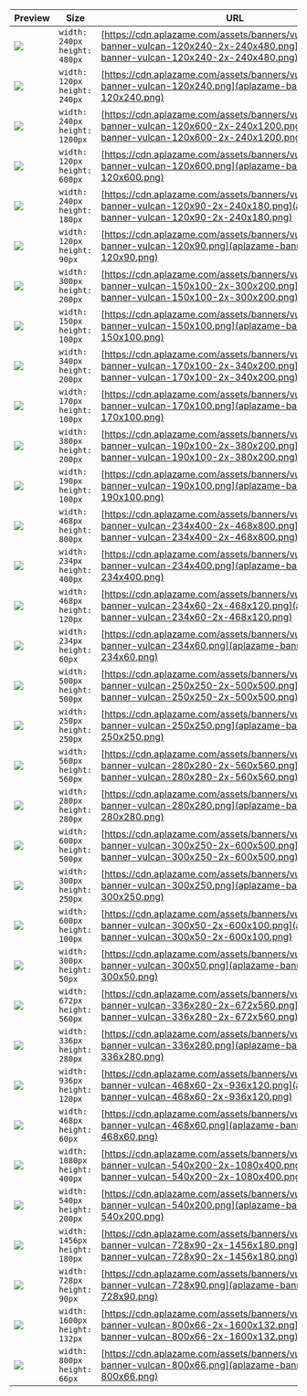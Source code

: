 
Preview | Size | URL
------- | ---- | ---
[![](aplazame-banner-vulcan-120x240-2x-240x480.png)](aplazame-banner-vulcan-120x240-2x-240x480.png) | `width: 240px`<br>`height: 480px` | [https://cdn.aplazame.com/assets/banners/vulcan/aplazame-banner-vulcan-120x240-2x-240x480.png](aplazame-banner-vulcan-120x240-2x-240x480.png)
[![](aplazame-banner-vulcan-120x240.png)](aplazame-banner-vulcan-120x240.png) | `width: 120px`<br>`height: 240px` | [https://cdn.aplazame.com/assets/banners/vulcan/aplazame-banner-vulcan-120x240.png](aplazame-banner-vulcan-120x240.png)
[![](aplazame-banner-vulcan-120x600-2x-240x1200.png)](aplazame-banner-vulcan-120x600-2x-240x1200.png) | `width: 240px`<br>`height: 1200px` | [https://cdn.aplazame.com/assets/banners/vulcan/aplazame-banner-vulcan-120x600-2x-240x1200.png](aplazame-banner-vulcan-120x600-2x-240x1200.png)
[![](aplazame-banner-vulcan-120x600.png)](aplazame-banner-vulcan-120x600.png) | `width: 120px`<br>`height: 600px` | [https://cdn.aplazame.com/assets/banners/vulcan/aplazame-banner-vulcan-120x600.png](aplazame-banner-vulcan-120x600.png)
[![](aplazame-banner-vulcan-120x90-2x-240x180.png)](aplazame-banner-vulcan-120x90-2x-240x180.png) | `width: 240px`<br>`height: 180px` | [https://cdn.aplazame.com/assets/banners/vulcan/aplazame-banner-vulcan-120x90-2x-240x180.png](aplazame-banner-vulcan-120x90-2x-240x180.png)
[![](aplazame-banner-vulcan-120x90.png)](aplazame-banner-vulcan-120x90.png) | `width: 120px`<br>`height: 90px` | [https://cdn.aplazame.com/assets/banners/vulcan/aplazame-banner-vulcan-120x90.png](aplazame-banner-vulcan-120x90.png)
[![](aplazame-banner-vulcan-150x100-2x-300x200.png)](aplazame-banner-vulcan-150x100-2x-300x200.png) | `width: 300px`<br>`height: 200px` | [https://cdn.aplazame.com/assets/banners/vulcan/aplazame-banner-vulcan-150x100-2x-300x200.png](aplazame-banner-vulcan-150x100-2x-300x200.png)
[![](aplazame-banner-vulcan-150x100.png)](aplazame-banner-vulcan-150x100.png) | `width: 150px`<br>`height: 100px` | [https://cdn.aplazame.com/assets/banners/vulcan/aplazame-banner-vulcan-150x100.png](aplazame-banner-vulcan-150x100.png)
[![](aplazame-banner-vulcan-170x100-2x-340x200.png)](aplazame-banner-vulcan-170x100-2x-340x200.png) | `width: 340px`<br>`height: 200px` | [https://cdn.aplazame.com/assets/banners/vulcan/aplazame-banner-vulcan-170x100-2x-340x200.png](aplazame-banner-vulcan-170x100-2x-340x200.png)
[![](aplazame-banner-vulcan-170x100.png)](aplazame-banner-vulcan-170x100.png) | `width: 170px`<br>`height: 100px` | [https://cdn.aplazame.com/assets/banners/vulcan/aplazame-banner-vulcan-170x100.png](aplazame-banner-vulcan-170x100.png)
[![](aplazame-banner-vulcan-190x100-2x-380x200.png)](aplazame-banner-vulcan-190x100-2x-380x200.png) | `width: 380px`<br>`height: 200px` | [https://cdn.aplazame.com/assets/banners/vulcan/aplazame-banner-vulcan-190x100-2x-380x200.png](aplazame-banner-vulcan-190x100-2x-380x200.png)
[![](aplazame-banner-vulcan-190x100.png)](aplazame-banner-vulcan-190x100.png) | `width: 190px`<br>`height: 100px` | [https://cdn.aplazame.com/assets/banners/vulcan/aplazame-banner-vulcan-190x100.png](aplazame-banner-vulcan-190x100.png)
[![](aplazame-banner-vulcan-234x400-2x-468x800.png)](aplazame-banner-vulcan-234x400-2x-468x800.png) | `width: 468px`<br>`height: 800px` | [https://cdn.aplazame.com/assets/banners/vulcan/aplazame-banner-vulcan-234x400-2x-468x800.png](aplazame-banner-vulcan-234x400-2x-468x800.png)
[![](aplazame-banner-vulcan-234x400.png)](aplazame-banner-vulcan-234x400.png) | `width: 234px`<br>`height: 400px` | [https://cdn.aplazame.com/assets/banners/vulcan/aplazame-banner-vulcan-234x400.png](aplazame-banner-vulcan-234x400.png)
[![](aplazame-banner-vulcan-234x60-2x-468x120.png)](aplazame-banner-vulcan-234x60-2x-468x120.png) | `width: 468px`<br>`height: 120px` | [https://cdn.aplazame.com/assets/banners/vulcan/aplazame-banner-vulcan-234x60-2x-468x120.png](aplazame-banner-vulcan-234x60-2x-468x120.png)
[![](aplazame-banner-vulcan-234x60.png)](aplazame-banner-vulcan-234x60.png) | `width: 234px`<br>`height: 60px` | [https://cdn.aplazame.com/assets/banners/vulcan/aplazame-banner-vulcan-234x60.png](aplazame-banner-vulcan-234x60.png)
[![](aplazame-banner-vulcan-250x250-2x-500x500.png)](aplazame-banner-vulcan-250x250-2x-500x500.png) | `width: 500px`<br>`height: 500px` | [https://cdn.aplazame.com/assets/banners/vulcan/aplazame-banner-vulcan-250x250-2x-500x500.png](aplazame-banner-vulcan-250x250-2x-500x500.png)
[![](aplazame-banner-vulcan-250x250.png)](aplazame-banner-vulcan-250x250.png) | `width: 250px`<br>`height: 250px` | [https://cdn.aplazame.com/assets/banners/vulcan/aplazame-banner-vulcan-250x250.png](aplazame-banner-vulcan-250x250.png)
[![](aplazame-banner-vulcan-280x280-2x-560x560.png)](aplazame-banner-vulcan-280x280-2x-560x560.png) | `width: 560px`<br>`height: 560px` | [https://cdn.aplazame.com/assets/banners/vulcan/aplazame-banner-vulcan-280x280-2x-560x560.png](aplazame-banner-vulcan-280x280-2x-560x560.png)
[![](aplazame-banner-vulcan-280x280.png)](aplazame-banner-vulcan-280x280.png) | `width: 280px`<br>`height: 280px` | [https://cdn.aplazame.com/assets/banners/vulcan/aplazame-banner-vulcan-280x280.png](aplazame-banner-vulcan-280x280.png)
[![](aplazame-banner-vulcan-300x250-2x-600x500.png)](aplazame-banner-vulcan-300x250-2x-600x500.png) | `width: 600px`<br>`height: 500px` | [https://cdn.aplazame.com/assets/banners/vulcan/aplazame-banner-vulcan-300x250-2x-600x500.png](aplazame-banner-vulcan-300x250-2x-600x500.png)
[![](aplazame-banner-vulcan-300x250.png)](aplazame-banner-vulcan-300x250.png) | `width: 300px`<br>`height: 250px` | [https://cdn.aplazame.com/assets/banners/vulcan/aplazame-banner-vulcan-300x250.png](aplazame-banner-vulcan-300x250.png)
[![](aplazame-banner-vulcan-300x50-2x-600x100.png)](aplazame-banner-vulcan-300x50-2x-600x100.png) | `width: 600px`<br>`height: 100px` | [https://cdn.aplazame.com/assets/banners/vulcan/aplazame-banner-vulcan-300x50-2x-600x100.png](aplazame-banner-vulcan-300x50-2x-600x100.png)
[![](aplazame-banner-vulcan-300x50.png)](aplazame-banner-vulcan-300x50.png) | `width: 300px`<br>`height: 50px` | [https://cdn.aplazame.com/assets/banners/vulcan/aplazame-banner-vulcan-300x50.png](aplazame-banner-vulcan-300x50.png)
[![](aplazame-banner-vulcan-336x280-2x-672x560.png)](aplazame-banner-vulcan-336x280-2x-672x560.png) | `width: 672px`<br>`height: 560px` | [https://cdn.aplazame.com/assets/banners/vulcan/aplazame-banner-vulcan-336x280-2x-672x560.png](aplazame-banner-vulcan-336x280-2x-672x560.png)
[![](aplazame-banner-vulcan-336x280.png)](aplazame-banner-vulcan-336x280.png) | `width: 336px`<br>`height: 280px` | [https://cdn.aplazame.com/assets/banners/vulcan/aplazame-banner-vulcan-336x280.png](aplazame-banner-vulcan-336x280.png)
[![](aplazame-banner-vulcan-468x60-2x-936x120.png)](aplazame-banner-vulcan-468x60-2x-936x120.png) | `width: 936px`<br>`height: 120px` | [https://cdn.aplazame.com/assets/banners/vulcan/aplazame-banner-vulcan-468x60-2x-936x120.png](aplazame-banner-vulcan-468x60-2x-936x120.png)
[![](aplazame-banner-vulcan-468x60.png)](aplazame-banner-vulcan-468x60.png) | `width: 468px`<br>`height: 60px` | [https://cdn.aplazame.com/assets/banners/vulcan/aplazame-banner-vulcan-468x60.png](aplazame-banner-vulcan-468x60.png)
[![](aplazame-banner-vulcan-540x200-2x-1080x400.png)](aplazame-banner-vulcan-540x200-2x-1080x400.png) | `width: 1080px`<br>`height: 400px` | [https://cdn.aplazame.com/assets/banners/vulcan/aplazame-banner-vulcan-540x200-2x-1080x400.png](aplazame-banner-vulcan-540x200-2x-1080x400.png)
[![](aplazame-banner-vulcan-540x200.png)](aplazame-banner-vulcan-540x200.png) | `width: 540px`<br>`height: 200px` | [https://cdn.aplazame.com/assets/banners/vulcan/aplazame-banner-vulcan-540x200.png](aplazame-banner-vulcan-540x200.png)
[![](aplazame-banner-vulcan-728x90-2x-1456x180.png)](aplazame-banner-vulcan-728x90-2x-1456x180.png) | `width: 1456px`<br>`height: 180px` | [https://cdn.aplazame.com/assets/banners/vulcan/aplazame-banner-vulcan-728x90-2x-1456x180.png](aplazame-banner-vulcan-728x90-2x-1456x180.png)
[![](aplazame-banner-vulcan-728x90.png)](aplazame-banner-vulcan-728x90.png) | `width: 728px`<br>`height: 90px` | [https://cdn.aplazame.com/assets/banners/vulcan/aplazame-banner-vulcan-728x90.png](aplazame-banner-vulcan-728x90.png)
[![](aplazame-banner-vulcan-800x66-2x-1600x132.png)](aplazame-banner-vulcan-800x66-2x-1600x132.png) | `width: 1600px`<br>`height: 132px` | [https://cdn.aplazame.com/assets/banners/vulcan/aplazame-banner-vulcan-800x66-2x-1600x132.png](aplazame-banner-vulcan-800x66-2x-1600x132.png)
[![](aplazame-banner-vulcan-800x66.png)](aplazame-banner-vulcan-800x66.png) | `width: 800px`<br>`height: 66px` | [https://cdn.aplazame.com/assets/banners/vulcan/aplazame-banner-vulcan-800x66.png](aplazame-banner-vulcan-800x66.png)
